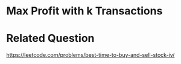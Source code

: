 # Max Profit with k Transactions



# Related Question
https://leetcode.com/problems/best-time-to-buy-and-sell-stock-iv/
